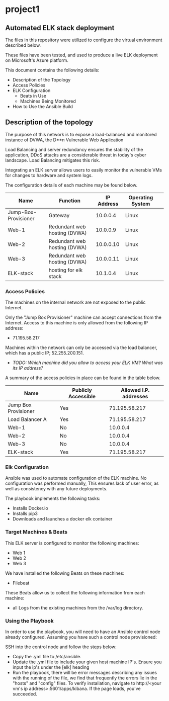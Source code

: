 # project1
## Automated ELK stack deployment

The files in this repository were utilized to configure the virtual environment described below.

These files have been tested, and used to produce a live ELK deployment on Microsoft's Azure platform.

This document contains the following details:
- Description of the Topology
- Access Policies
- ELK Configuration
  - Beats in Use
  - Machines Being Monitored
- How to Use the Ansible Build


## Description of the topology

The purpose of this network is to expose a load-balanced and monitored instance of DVWA, the D**n Vulnerable Web Application

Load Balancing and server redundancy ensures the stability of the application, DDoS attacks are a considerable threat in today's
cyber landscape. Load Balancing mitigates this risk. 

Integrating an ELK server allows users to easily monitor the vulnerable VMs for changes to hardware and system logs.


The configuration details of each machine may be found below.

| Name                 | Function                      | IP Address | Operating System |   |
|----------------------|-------------------------------|------------|------------------|---|
| Jump-Box-Provisioner | Gateway                       | 10.0.0.4   | Linux            |   |
| Web-1                | Redundant web hosting (DVWA)  | 10.0.0.9   | Linux            |   |
| Web-2                | Redundant web hosting (DVWA)  | 10.0.0.10  | Linux            |   |
| Web-3                | Redundant web hosting  (DVWA) | 10.0.0.11  | Linux            |   |
| ELK-stack            | hosting for elk stack         | 10.1.0.4   | Linux            |   |

### Access Policies

The machines on the internal network are not exposed to the public Internet. 

Only the "Jump Box Provisioner" machine can accept connections from the Internet. Access to this machine is only allowed from the following IP address:
- 71.195.58.217

Machines within the network can only be accessed via the load balancer, which has a public IP; 52.255.200.151.
- _TODO: Which machine did you allow to access your ELK VM? What was its IP address?_

A summary of the access policies in place can be found in the table below.

| Name                 | Publicly Accessible | Allowed I.P. addresses |
|----------------------|---------------------|------------------------|
| Jump Box Provisioner | Yes                 | 71.195.58.217          |
| Load Balancer A      | Yes                 | 71.195.58.217          |
| Web-1                | No                  | 10.0.0.4               |
| Web-2                | No                  | 10.0.0.4               |
| Web-3                | No                  | 10.0.0.4               |
| ELK-stack            | Yes                 | 71.195.58.217          |

### Elk Configuration

Ansible was used to automate configuration of the ELK machine. No configuration was performed manually, This ensures lack of user error, as well as consistency with any future deployments.

The playbook implements the following tasks:
- Installs Docker.io
- Installs pip3
- Downloads and launches a docker elk container



### Target Machines & Beats
This ELK server is configured to monitor the following machines:
- Web 1
- Web 2
- Web 3

We have installed the following Beats on these machines:
- Filebeat

These Beats allow us to collect the following information from each machine:
- all Logs from the existing machines from the /var/log directory.
### Using the Playbook

In order to use the playbook, you will need to have an Ansible control node already configured. Assuming you have such a control node provisioned: 

SSH into the control node and follow the steps below:
- Copy the .yml file to /etc/ansible.
- Update the .yml file to include your given host machine IP's. Ensure you input the ip's under the [elk] heading
- Run the playbook, there will be error messages describing any issues with the running of the file, we find that frequently the errors
lie in the "hosts" and "config" files. To verify installation, navigate to http://<your vm's ip address>:5601/apps/kibana. If the page loads, you've succeeded.


